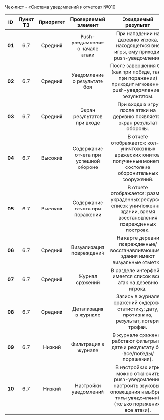 ﻿Чек-лист - «Система уведомлений и отчетов» №010

|**ID**|**Пункт ТЗ**|**Приоритет**|**Проверяемый элемент**|**Ожидаемый результат**|**Статус**|**Примечания**|
| :-: | :-: | :-: | :-: | :-: | :-: | :-: |
|**01**|6\.7|Средний|Push-уведомление о начале атаки|При нападении на деревню игрока, находящегося вне игры, ему приходит push-уведомление.|||
|**02**|6\.7|Средний|Уведомление о результате боя|После завершения боя (как при победе, так и при поражении) приходит мгновенное push-уведомление с результатом.|||
|**03**|6\.7|Средний|Экран результатов при входе|При входе в игру после атаки на деревню появляется экран результат обороны.|||
|**04**|6\.7|Высокий|Содержание отчета при успешной обороне|В отчете отображается: кол-во уничтоженных вражеских юнитов, полученные монеты, состояние оборонительных сооружений.|||
|**05**|6\.7|Высокий|Содержание отчета при поражении|В отчете отображается: размер украденных ресурсов, список уничтоженных зданий, время восстановления поврежденных построек.|||
|**06**|6\.7|Средний|Визуализация повреждений|На карте деревни поврежденные/восстанавливающиеся здания имеют визуальные отметки.|||
|**07**|6\.7|Средний|Журнал сражений|В разделе интерфейса имеется список всех атак на деревню игрока.|||
|**08**|6\.7|Средний|Детализация в журнале|Запись в журнале сражений содержит статистику: дату, противника, результат, потери, трофеи.|||
|**09**|6\.7|Низкий|Фильтрация в журнале|В журнале сражений работают фильтры по дате и результату боя (все/победы/поражения).|||
|**10**|6\.7|Низкий|Настройки уведомлений|В настройках игры можно отключить push-уведомления, настроить звуковые оповещения и выбрать типы уведомлений (только поражения/все атаки).|||

